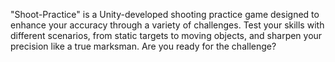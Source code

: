"Shoot-Practice" is a Unity-developed shooting practice game designed to enhance your accuracy through a variety of challenges. Test your skills with different scenarios, from static targets to moving objects, and sharpen your precision like a true marksman. Are you ready for the challenge?
